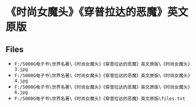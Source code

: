 # 《时尚女魔头》《穿普拉达的恶魔》英文原版

## Files

- `F:/5000G电子书\世界名著\《时尚女魔头》《穿普拉达的恶魔》英文原版\《时尚女魔头》3.jpg`
- `F:/5000G电子书\世界名著\《时尚女魔头》《穿普拉达的恶魔》英文原版\《时尚女魔头》4.jpg`
- `F:/5000G电子书\世界名著\《时尚女魔头》《穿普拉达的恶魔》英文原版\《时尚女魔头》6.jpg`
- `F:/5000G电子书\世界名著\《时尚女魔头》《穿普拉达的恶魔》英文原版\files.txt`
